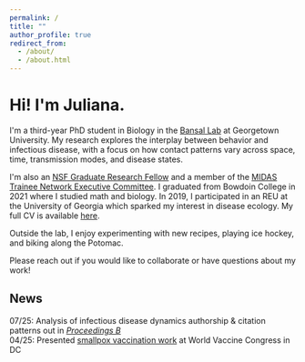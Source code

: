 ```yaml
---
permalink: /
title: ""
author_profile: true
redirect_from: 
  - /about/
  - /about.html
---
```


# Hi! I'm Juliana.

I'm a third-year PhD student in Biology in the <a href='http://bansallab.com/'>Bansal Lab</a> at Georgetown University. My research explores the interplay between behavior and infectious disease, with a focus on how contact patterns vary across space, time, transmission modes, and disease states.

I'm also an <a href="https://www.nsfgrfp.org/">NSF Graduate Research Fellow</a> and a member of the <a href="https://midasnetwork.us/midas-student/">MIDAS Trainee Network Executive Committee</a>. I graduated from Bowdoin College in 2021 where I studied math and biology. In 2019, I participated in an REU at the University of Georgia which sparked my interest in disease ecology. My full CV is available [here](/files/taube-cv.pdf).

Outside the lab, I enjoy experimenting with new recipes, playing ice hockey, and biking along the Potomac. 

Please reach out if you would like to collaborate or have questions about my work!


## News
07/25: Analysis of infectious disease dynamics authorship & citation patterns out in [<i>Proceedings B</i>](/files/citation.pdf)<br> 
04/25: Presented [smallpox vaccination work](/files/taube-wvc-2025-poster.pdf) at World Vaccine Congress in DC
<!--05/25: Contact patterns manuscript out in <i> The Lancet Digital Health</i>--> <br>